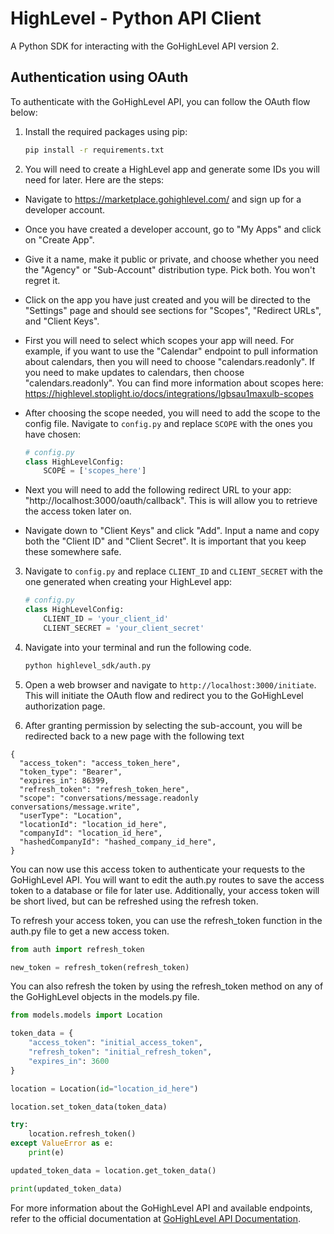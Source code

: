 # HighLevel - Python API Client

A Python SDK for interacting with the GoHighLevel API version 2.

## Authentication using OAuth

To authenticate with the GoHighLevel API, you can follow the OAuth flow below:

1. Install the required packages using pip:

   ```bash
   pip install -r requirements.txt
   ```

2. You will need to create a HighLevel app and generate some IDs you will need for later. Here are the steps:

- Navigate to https://marketplace.gohighlevel.com/ and sign up for a developer account.
- Once you have created a developer account, go to "My Apps" and click on "Create App".
- Give it a name, make it public or private, and choose whether you need the "Agency" or "Sub-Account" distribution type. Pick both. You won't regret it.

- Click on the app you have just created and you will be directed to the "Settings" page and should see sections for "Scopes", "Redirect URLs", and "Client Keys".

- First you will need to select which scopes your app will need. For example, if you want to use the "Calendar" endpoint to pull information about calendars, then you will need to choose "calendars.readonly". If you need to make updates to calendars, then choose "calendars.readonly". You can find more information about scopes here: https://highlevel.stoplight.io/docs/integrations/lgbsau1maxulb-scopes

- After choosing the scope needed, you will need to add the scope to the config file. Navigate to `config.py` and replace `SCOPE` with the ones you have chosen:

  ```python
  # config.py
  class HighLevelConfig:
      SCOPE = ['scopes_here']
  ```

- Next you will need to add the following redirect URL to your app: "http://localhost:3000/oauth/callback". This is will allow you to retrieve the access token later on.

- Navigate down to "Client Keys" and click "Add". Input a name and copy both the "Client ID" and "Client Secret". It is important that you keep these somewhere safe.

3. Navigate to `config.py` and replace `CLIENT_ID` and `CLIENT_SECRET` with the one generated when creating your HighLevel app:

   ```python
   # config.py
   class HighLevelConfig:
       CLIENT_ID = 'your_client_id'
       CLIENT_SECRET = 'your_client_secret'
   ```

4. Navigate into your terminal and run the following code.

   ```bash
   python highlevel_sdk/auth.py
   ```

5. Open a web browser and navigate to `http://localhost:3000/initiate`. This will initiate the OAuth flow and redirect you to the GoHighLevel authorization page.

6. After granting permission by selecting the sub-account, you will be redirected back to a new page with the following text

```
{
  "access_token": "access_token_here",
  "token_type": "Bearer",
  "expires_in": 86399,
  "refresh_token": "refresh_token_here",
  "scope": "conversations/message.readonly conversations/message.write",
  "userType": "Location",
  "locationId": "location_id_here",
  "companyId": "location_id_here",
  "hashedCompanyId": "hashed_company_id_here",
}
```

You can now use this access token to authenticate your requests to the GoHighLevel API. You will want to edit the auth.py routes to save the access token to a database or file for later use. Additionally, your access token will be short lived, but can be refreshed using the refresh token.

To refresh your access token, you can use the refresh_token function in the auth.py file to get a new access token.

```python
from auth import refresh_token

new_token = refresh_token(refresh_token)
```

You can also refresh the token by using the refresh_token method on any of the GoHighLevel objects in the models.py file.

```python
from models.models import Location

token_data = {
    "access_token": "initial_access_token",
    "refresh_token": "initial_refresh_token",
    "expires_in": 3600
}

location = Location(id="location_id_here")

location.set_token_data(token_data)

try:
    location.refresh_token()
except ValueError as e:
    print(e)

updated_token_data = location.get_token_data()

print(updated_token_data)
```

For more information about the GoHighLevel API and available endpoints, refer to the official documentation at [GoHighLevel API Documentation](https://highlevel.stoplight.io/docs/integrations/0443d7d1a4bd0-overview).
